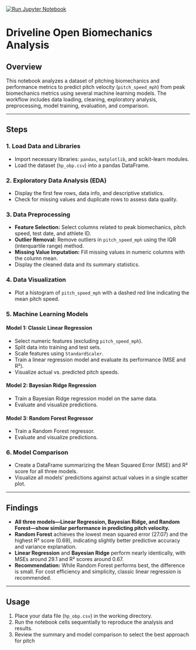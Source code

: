 [![Run Jupyter Notebook](https://github.com/treychase/IDS_mini2/actions/workflows/main.yml/badge.svg)](https://github.com/treychase/IDS_mini2/actions/workflows/main.yml)

# Driveline Open Biomechanics Analysis

## Overview

This notebook analyzes a dataset of pitching biomechanics and performance metrics to predict pitch velocity (`pitch_speed_mph`) from peak biomechanics metrics using several machine learning models. The workflow includes data loading, cleaning, exploratory analysis, preprocessing, model training, evaluation, and comparison.

---

## Steps

### 1. Load Data and Libraries

- Import necessary libraries: `pandas`, `matplotlib`, and scikit-learn modules.
- Load the dataset (`hp_obp.csv`) into a pandas DataFrame.

### 2. Exploratory Data Analysis (EDA)

- Display the first few rows, data info, and descriptive statistics.
- Check for missing values and duplicate rows to assess data quality.

### 3. Data Preprocessing

- **Feature Selection:** Select columns related to peak biomechanics, pitch speed, test date, and athlete ID.
- **Outlier Removal:** Remove outliers in `pitch_speed_mph` using the IQR (interquartile range) method.
- **Missing Value Imputation:** Fill missing values in numeric columns with the column mean.
- Display the cleaned data and its summary statistics.

### 4. Data Visualization

- Plot a histogram of `pitch_speed_mph` with a dashed red line indicating the mean pitch speed.

### 5. Machine Learning Models

#### Model 1: Classic Linear Regression

- Select numeric features (excluding `pitch_speed_mph`).
- Split data into training and test sets.
- Scale features using `StandardScaler`.
- Train a linear regression model and evaluate its performance (MSE and R²).
- Visualize actual vs. predicted pitch speeds.

#### Model 2: Bayesian Ridge Regression

- Train a Bayesian Ridge regression model on the same data.
- Evaluate and visualize predictions.

#### Model 3: Random Forest Regressor

- Train a Random Forest regressor.
- Evaluate and visualize predictions.

### 6. Model Comparison

- Create a DataFrame summarizing the Mean Squared Error (MSE) and R² score for all three models.
- Visualize all models' predictions against actual values in a single scatter plot.

---

## Findings

- **All three models—Linear Regression, Bayesian Ridge, and Random Forest—show similar performance in predicting pitch velocity.**
- **Random Forest** achieves the lowest mean squared error (27.07) and the highest R² score (0.69), indicating slightly better predictive accuracy and variance explanation.
- **Linear Regression** and **Bayesian Ridge** perform nearly identically, with MSEs around 29.1 and R² scores around 0.67.
- **Recommendation:** While Random Forest performs best, the difference is small. For cost efficiency and simplicity, classic linear regression is recommended.

---

## Usage

1. Place your data file (`hp_obp.csv`) in the working directory.
2. Run the notebook cells sequentially to reproduce the analysis and results.
3. Review the summary and model comparison to select the best approach for pitch
